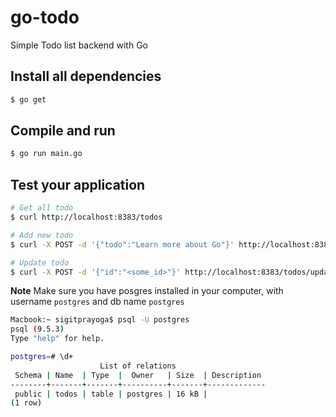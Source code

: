 # go-todo
Simple Todo list backend with Go

## Install all dependencies
```sh
$ go get
```

## Compile and run
```sh
$ go run main.go
```

## Test your application
```sh
# Get all todo
$ curl http://localhost:8383/todos

# Add new todo
$ curl -X POST -d '{"todo":"Learn more about Go"}' http://localhost:8383/todos/add

# Update todo
$ curl -X POST -d '{"id":"<some_id>"}' http://localhost:8383/todos/update
```

**Note** Make sure you have posgres installed in your computer, with username `postgres` and db name `postgres`
```sh
Macbook:~ sigitprayoga$ psql -U postgres
psql (9.5.3)
Type "help" for help.

postgres=# \d+
                    List of relations
 Schema | Name  | Type  |  Owner   | Size  | Description
--------+-------+-------+----------+-------+-------------
 public | todos | table | postgres | 16 kB |
(1 row)

```